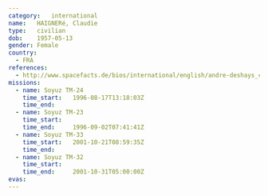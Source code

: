 ```yaml
---
category:	international
name:	HAIGNERé, Claudie
type:	civilian
dob:	1957-05-13
gender:	Female
country:
  - FRA
references:
  - http://www.spacefacts.de/bios/international/english/andre-deshays_claudie.htm
missions:
  - name: Soyuz TM-24
    time_start:   1996-08-17T13:18:03Z
    time_end:     
  - name: Soyuz TM-23
    time_start:   
    time_end:     1996-09-02T07:41:41Z
  - name: Soyuz TM-33
    time_start:   2001-10-21T08:59:35Z
    time_end:     
  - name: Soyuz TM-32
    time_start:   
    time_end:     2001-10-31T05:00:00Z
evas:
---
```

